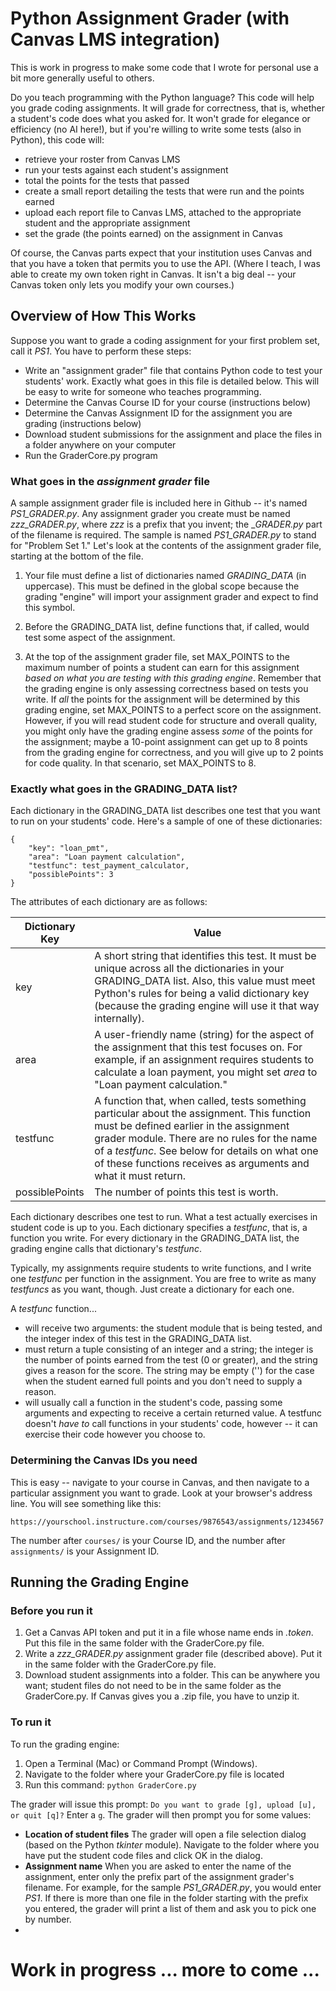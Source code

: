 # Python Assignment Grader (with Canvas LMS integration)

This is work in progress to make some code that I wrote for personal use a bit more generally useful
to others.

Do you teach programming with the Python language? This code will help you grade coding assignments.
It will grade for correctness, that is, whether a student's code does what you asked for. It
won't grade for elegance or efficiency (no AI here!), but if you're willing to write some tests
(also in Python), this code will:
* retrieve your roster from Canvas LMS
* run your tests against each student's assignment
* total the points for the tests that passed
* create a small report detailing the tests that were run and the points earned
* upload each report file to Canvas LMS, attached to the appropriate student and the appropriate assignment
* set the grade (the points earned) on the assignment in Canvas

Of course, the Canvas parts expect that your institution uses Canvas and that you have a token
that permits you to use the API. (Where I teach, I was able to create my own token right in Canvas.
It isn't a big deal -- your Canvas token only lets you modify your own courses.)

## Overview of How This Works

Suppose you want to grade a coding assignment for your first problem set, call it _PS1_.
You have to perform these steps:
* Write an "assignment grader" file that contains Python code to test your students' work. Exactly
what goes in this file is detailed below. This will be easy to write for someone who teaches programming.
* Determine the Canvas Course ID for your course (instructions below)
* Determine the Canvas Assignment ID for the assignment you are grading (instructions below)
* Download student submissions for the assignment and place the files in a folder anywhere on your computer
* Run the GraderCore.py program

### What goes in the _assignment grader_ file

A sample assignment grader file is included here in Github -- it's named _PS1_GRADER.py_. Any
assignment grader you create must be named _zzz_GRADER.py_, where _zzz_ is a prefix that you invent; the
__GRADER.py_ part of the filename is required. The sample is named _PS1_GRADER.py_ to stand for "Problem Set 1."
Let's look at the contents of the assignment grader file, starting at the bottom of the file.

1. Your file must define a list of dictionaries named _GRADING_DATA_ (in uppercase). This must be defined
in the global scope because the grading "engine" will import your assignment grader and expect to
find this symbol.

2. Before the GRADING_DATA list, define functions that, if called, would test some aspect of the assignment.

3. At the top of the assignment grader file, set MAX_POINTS to the maximum number of points a student
can earn for this assignment _based on what you are testing with this grading engine_. Remember that
the grading engine is only assessing correctness based on tests you write. If _all_ the points for
the assignment will be determined by this grading engine, set MAX_POINTS to a perfect score on the
assignment. However, if you will read student code for structure and overall quality, you might
only have the grading engine assess _some_ of the points for the assignment; maybe a 10-point
assignment can get up to 8 points from the grading engine for correctness, and you will give up
to 2 points for code quality. In that scenario, set MAX_POINTS to 8.

### Exactly what goes in the GRADING_DATA list?

Each dictionary in the GRADING_DATA list describes one test that you
want to run on your students' code. Here's a sample of one of these dictionaries:

```
{
    "key": "loan_pmt",
    "area": "Loan payment calculation",
    "testfunc": test_payment_calculator,
    "possiblePoints": 3
}
```

The attributes of each dictionary are as follows:

|Dictionary Key|Value|
|---|-----|
|key| A short string that identifies this test. It must be unique across all the dictionaries in your GRADING_DATA list. Also, this value must meet Python's rules for being a valid dictionary key (because the grading engine will use it that way internally).|
|area| A user-friendly name (string) for the aspect of the assignment that this test focuses on. For example, if an assignment requires students to calculate a loan payment, you might set _area_ to "Loan payment calculation."| 
|testfunc|A function that, when called, tests something particular about the assignment. This function must be defined earlier in the assignment grader module. There are no rules for the name of a _testfunc_. See below for details on what one of these functions receives as arguments and what it must return.|
|possiblePoints|The number of points this test is worth.|

Each dictionary describes one test to run. What a test actually exercises in student code is up to you.
Each dictionary specifies a _testfunc_, that is, a function you write. For every dictionary in the
GRADING_DATA list, the grading engine calls that dictionary's _testfunc_.

Typically, my assignments require students to write functions, and I write one _testfunc_
per function in the assignment. You are free to write as many _testfuncs_ as you want, though.
Just create a dictionary for each one.

A _testfunc_ function...
* will receive two arguments: the student module that is being tested, and the integer index of this test in the GRADING_DATA list.
* must return a tuple consisting of an integer and a string; the integer is the number of points earned from the test (0 or greater), and the string gives a reason for the score. The string may be empty ('') for the case when the student earned full points and you don't need to supply a reason.
* will usually call a function in the student's code, passing some arguments and expecting to receive a certain returned value. A testfunc doesn't _have to_ call functions in your students' code, however -- it can exercise their code however you choose to.

### Determining the Canvas IDs you need

This is easy -- navigate to your course in Canvas, and then navigate to a particular assignment
you want to grade. Look at your browser's address line. You will see something like this:
```
https://yourschool.instructure.com/courses/9876543/assignments/1234567
```

The number after `courses/` is your Course ID, and the number after `assignments/` is your Assignment ID.

## Running the Grading Engine

### Before you run it

1. Get a Canvas API token and put it in a file whose name ends in _.token_. Put this file in the same folder with the GraderCore.py file.
1. Write a _zzz_GRADER.py_ assignment grader file (described above). Put it in the same folder with the GraderCore.py file.
1. Download student assignments into a folder. This can be anywhere you want; student files do not need to be in the same folder as the GraderCore.py. If Canvas gives you a .zip file, you have to unzip it.

### To run it

To run the grading engine:
1. Open a Terminal (Mac) or Command Prompt (Windows).
1. Navigate to the folder where your GraderCore.py file is located
1. Run this command: `python GraderCore.py`

The grader will issue this prompt: `Do you want to grade [g], upload [u], or quit [q]?` Enter a `g`.
The grader will then prompt you for some values:
* **Location of student files** The grader will open a file selection dialog (based on the Python _tkinter_ module). Navigate to the folder where you have put the student code files and click OK in the dialog.
* **Assignment name** When you are asked to enter the name of the assignment, enter only the prefix part of the assignment grader's filename. For example, for the sample _PS1_GRADER.py_, you would enter _PS1_. If there is more than one file in the folder starting with the prefix you entered, the grader will print a list of them and ask you to pick one by number.
* 

# Work in progress ... more to come ...
